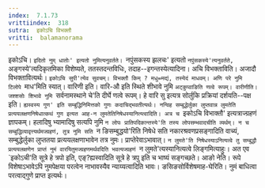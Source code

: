 ```yaml
---
index:  7.1.73
vrittiindex:  318
sutra:  इकोऽचि विभक्तौ
vritti:  balamanorama 
---
```


इकोऽचि। `इदितो नुम् धातोः' इत्यतो नुमित्यनुवर्तते। `नपुंसकस्य झलचः' इत्यतो `नपुंसकस्ये'त्यनुवर्तते, `अङ्गस्ये'त्यदिकृतमिका विशेष्यते, ततस्तदन्तविधिः, तदाह--इगन्तस्येत्यादिना। अचि विभक्ताविति। अजादौ विभक्तावित्यर्थः। `इकोऽचि सुपी'त्येव सुवचम्। विभक्तौ किम् ? मधु=मद्यं, तस्येदं माधवम्। अणि परे नुमि टिलोपे `माध'मिति स्यात्। वारिणी इति। वारि-औ इति स्थिते शीभावे नुमि `अट्कुप्वाङिति णत्वे रूपम्। वारीणीति। जश्शसोः शिभावे नुमि `सर्वनामस्थाने चे'ति दीर्घे णत्वे रूपम्। हे वारि सु इत्यत्र सोर्लुकि प्रक्रियां दर्शयति--पक्ष इति। `ह्यस्वस्य गुण' इति सम्बुद्धिनिमित्तको गुणः कदाचिद्भवतीत्यर्थः। नन्विह सम्बुद्धेर्लुका लुप्तवान्न लुमतेति प्रत्ययलक्षणनिषेधात्कथं गुण इत्यत आह-न लुमतेतिनिषेधस्यानित्य्त्वादिति। अत्र च `इकोऽचि विभाक्तौ' इत्यत्राज्ग्रहणं ज्ञापकम्। हलादिषु भ्यामादिषु सत्यपि नुमि `न लोपः प्रातिपदिकान्तस्ये'ति तस्य लोपसम्भवादचीति व्यर्थम्। न च सम्बुद्धिव्यावृत्त्यर्थमज्ग्रहणं, तुत्र नुमि सति `न ङिसम्बुद्धयो'रिति निषेधे सति नकारश्रवणप्रसङ्गादिति वाच्यं, सम्बुद्धेर्लुका लुप्ततया प्रत्ययलक्षणाभावेन तत्र नुमः। प्राप्तेरेवाऽभावात्। `न लुमते'ति निषेधस्याऽनित्यत्वे तु सम्बुद्धौ प्रत्ययलक्षणेन प्राप्तं नुमं वारयितुमज्ग्रहणमर्थवदिति भवत्यज्ग्रहणं `न लुमते'त्यस्यानित्यत्वे लिङ्गमित्याहुः। अत एव `इकोऽची'ति सूत्रे हे त्रपो इति, एङ्?ह्यस्वादिति सूत्रे हे त्रपु इति च भाष्यं सङ्गच्छते। आङो नेति। रूपे विशेषाऽभावेऽपि नुमपेक्षया परत्वेन नाभावस्यैव न्याय्यत्वादिति भावः। ङसिङसोर्विशेषमाह-घेरिति। नुमं बाधित्वा परत्वाद्गुणे प्राप्त इत्यर्थः।

